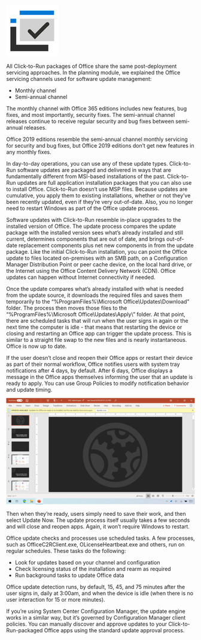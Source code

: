 ![Checkmark icon](../media/checkmark-icon.png)

All Click-to-Run packages of Office share the same post-deployment servicing approaches. In the planning module, we explained the Office servicing channels used for software update management:

- Monthly channel
- Semi-annual channel

The monthly channel with Office 365 editions includes new features, bug fixes, and most importantly, security fixes. The semi-annual channel releases continue to receive regular security and bug fixes between semi-annual releases.

Office 2019 editions resemble the semi-annual channel monthly servicing for security and bug fixes, but Office 2019 editions don’t get new features in any monthly fixes.

In day-to-day operations, you can use any of these update types. Click-to-Run software updates are packaged and delivered in ways that are fundamentally different from MSI-based installations of the past. Click-to-Run updates are full application installation packages that you can also use to install Office. Click-to-Run doesn’t use MSP files. Because updates are cumulative, you apply them to existing installations, whether or not they’ve been recently updated, even if they’re very out-of-date. Also, you no longer need to restart Windows as part of the Office update process.

Software updates with Click-to-Run resemble in-place upgrades to the installed version of Office. The update process compares the update package with the installed version sees what’s already installed and still current, determines components that are out of date, and brings out-of-date replacement components plus net new components in from the update package. Like the initial Click-to-Run installation, you can point the Office update to files located on-premises with an SMB path, on a Configuration Manager Distribution Point or peer cache device, on the local hard drive, or the Internet using the Office Content Delivery Network (CDN). Office updates can happen without Internet connectivity if needed.

Once the update compares what’s already installed with what is needed from the update source, it downloads the required files and saves them temporarily to the “%ProgramFiles%\Microsoft Office\Updates\Download” folder. The process then moves those files to the “%ProgramFiles%\Microsoft Office\Updates\Apply\” folder. At that point, there are scheduled tasks that will run when the user signs in again or the next time the computer is idle - that means that restarting the device or closing and restarting an Office app can trigger the update process. This is similar to a straight file swap to the new files and is nearly instantaneous. Office is now up to date.

If the user doesn’t close and reopen their Office apps or restart their device as part of their normal workflow, Office notifies users with system tray notifications after 4 days, by default. After 6 days, Office displays a message in the Office apps themselves informing the user that an update is ready to apply. You can use Group Policies to modify notification behavior and update timing.

![Screenshot of PowerPoint file with updates available alert.](../media/updates-available-alert.png)

Then when they’re ready, users simply need to save their work, and then select Update Now. The update process itself usually takes a few seconds and will close and reopen apps. Again, it won’t require Windows to restart.

Office update checks and processes use scheduled tasks. A few processes, such as OfficeC2RClient.exe, OLicenseHeartbeat.exe and others, run on regular schedules. These tasks do the following:

- Look for updates based on your channel and configuration
- Check licensing status of the installation and rearm as required
- Run background tasks to update Office data

Office update detection runs, by default, 15, 45, and 75 minutes after the user signs in, daily at 3:00am, and when the device is idle (when there is no user interaction for 15 or more minutes).

If you’re using System Center Configuration Manager, the update engine works in a similar way, but it’s governed by Configuration Manager client policies. You can manually discover and approve updates to your Click-to-Run-packaged Office apps using the standard update approval process.  
